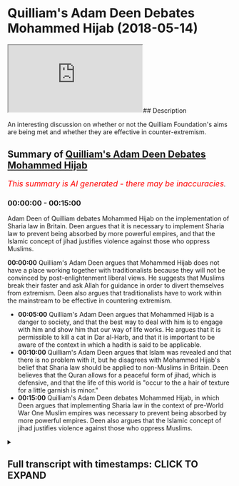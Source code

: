 # Quilliam's Adam Deen Debates Mohammed Hijab (2018-05-14)

<iframe loading='lazy' src='https://www.youtube.com/embed/-Hi57tuW-OI'></iframe>## Description

An interesting discussion on whether or not the Quilliam Foundation's aims are being met and whether they are effective in counter-extremism.

## Summary of [Quilliam's Adam Deen Debates Mohammed Hijab](https://www.youtube.com/watch?v=-Hi57tuW-OI)


*<span style="color:red; font-size:125%">This summary is AI generated - there may be inaccuracies</span>. [](/)*

### <a onclick="modifyYTiframeseektime('0')">00:00:00</a> - <a onclick="modifyYTiframeseektime('900')">00:15:00</a>

Adam Deen of Quilliam debates Mohammed Hijab on the implementation of Sharia law in Britain. Deen argues that it is necessary to implement Sharia law to prevent being absorbed by more powerful empires, and that the Islamic concept of jihad justifies violence against those who oppress Muslims.

**<a onclick="modifyYTiframeseektime('0')">00:00:00</a>** Quilliam's Adam Deen argues that Mohammed Hijab does not have a place working together with traditionalists because they will not be convinced by post-enlightenment liberal views. He suggests that Muslims break their faster and ask Allah for guidance in order to divert themselves from extremism. Deen also argues that traditionalists have to work within the mainstream to be effective in countering extremism.
* **<a onclick="modifyYTiframeseektime('300')">00:05:00</a>** Quilliam's Adam Deen argues that Mohammed Hijab is a danger to society, and that the best way to deal with him is to engage with him and show him that our way of life works. He argues that it is permissible to kill a cat in Dar al-Harb, and that it is important to be aware of the context in which a hadith is said to be applicable.
* **<a onclick="modifyYTiframeseektime('600')">00:10:00</a>** Quilliam's Adam Deen argues that Islam was revealed and that there is no problem with it, but he disagrees with Mohammed Hijab's belief that Sharia law should be applied to non-Muslims in Britain. Deen believes that the Quran allows for a peaceful form of jihad, which is defensive, and that the life of this world is "occur to the a hair of texture for a little garnish is minor."
* **<a onclick="modifyYTiframeseektime('900')">00:15:00</a>** Quilliam's Adam Deen debates Mohammed Hijab, in which Deen argues that implementing Sharia law in the context of pre-World War One Muslim empires was necessary to prevent being absorbed by more powerful empires. Deen also argues that the Islamic concept of jihad justifies violence against those who oppress Muslims.

<details><summary><h2>Full transcript with timestamps: CLICK TO EXPAND</h2></summary>

<a onclick="modifyYTiframeseektime('0')">0:00:00</a> you're in my opinion in my humble  
<a onclick="modifyYTiframeseektime('2')">0:00:02</a> opinion yeah I've been I've seen a  
<a onclick="modifyYTiframeseektime('4')">0:00:04</a> couple of things and heard a couple of  
<a onclick="modifyYTiframeseektime('5')">0:00:05</a> things of imagine ours yeah I've seen  
<a onclick="modifyYTiframeseektime('7')">0:00:07</a> and heard it and I've seen what you have  
<a onclick="modifyYTiframeseektime('8')">0:00:08</a> to say and I heard what you have to say  
<a onclick="modifyYTiframeseektime('10')">0:00:10</a> in my humble opinion it makes no sense  
<a onclick="modifyYTiframeseektime('12')">0:00:12</a> for you to be working together  
<a onclick="modifyYTiframeseektime('15')">0:00:15</a> you're more you're more online or you're  
<a onclick="modifyYTiframeseektime('19')">0:00:19</a> more Center ground in the sense of  
<a onclick="modifyYTiframeseektime('21')">0:00:21</a> Islamic traditionalism in fact I  
<a onclick="modifyYTiframeseektime('23')">0:00:23</a> genuinely do believe that if you  
<a onclick="modifyYTiframeseektime('26')">0:00:26</a> actually voiced your opinion in a public  
<a onclick="modifyYTiframeseektime('28')">0:00:28</a> platform yeah maybe you maybe you  
<a onclick="modifyYTiframeseektime('30')">0:00:30</a> reprimand you say this is wrong okay in  
<a onclick="modifyYTiframeseektime('33')">0:00:33</a> that case you need to make very clear  
<a onclick="modifyYTiframeseektime('35')">0:00:35</a> because the fingers look my opinion on  
<a onclick="modifyYTiframeseektime('38')">0:00:38</a> Quilliam is that it doesn't it doesn't  
<a onclick="modifyYTiframeseektime('40')">0:00:40</a> help counter extremism this is working  
<a onclick="modifyYTiframeseektime('42')">0:00:42</a> the wrong strategies well I reckon let  
<a onclick="modifyYTiframeseektime('44')">0:00:44</a> me tell you something I reckon we do the  
<a onclick="modifyYTiframeseektime('46')">0:00:46</a> best counter extremist work and that's  
<a onclick="modifyYTiframeseektime('47')">0:00:47</a> know when I say we I'm not talking about  
<a onclick="modifyYTiframeseektime('49')">0:00:49</a> me I'm talking about people that are  
<a onclick="modifyYTiframeseektime('51')">0:00:51</a> traditionalists I'm not talking about me  
<a onclick="modifyYTiframeseektime('52')">0:00:52</a> well I'll tell you why I tell you why  
<a onclick="modifyYTiframeseektime('54')">0:00:54</a> but the problem is do traditional ideas  
<a onclick="modifyYTiframeseektime('56')">0:00:56</a> a lot of you believe it anyways we've  
<a onclick="modifyYTiframeseektime('59')">0:00:59</a> come to that conclusion I was going to  
<a onclick="modifyYTiframeseektime('60')">0:01:00</a> say she was this Adam listen yeah look  
<a onclick="modifyYTiframeseektime('63')">0:01:03</a> this is the way to deal with extremism  
<a onclick="modifyYTiframeseektime('67')">0:01:07</a> in my opinion you could take it policy  
<a onclick="modifyYTiframeseektime('69')">0:01:09</a> or recommendation throw it in the bin  
<a onclick="modifyYTiframeseektime('71')">0:01:11</a> use it do whatever you wanna do if  
<a onclick="modifyYTiframeseektime('73')">0:01:13</a> you're serious about it okay do not work  
<a onclick="modifyYTiframeseektime('76')">0:01:16</a> with people who are to the Muslim  
<a onclick="modifyYTiframeseektime('79')">0:01:19</a> community seen as not helping or not  
<a onclick="modifyYTiframeseektime('83')">0:01:23</a> helpful people like Majid know us  
<a onclick="modifyYTiframeseektime('84')">0:01:24</a> because he's not like you he's very much  
<a onclick="modifyYTiframeseektime('87')">0:01:27</a> against Islam in many aspects of Muslims  
<a onclick="modifyYTiframeseektime('89')">0:01:29</a> and in our opinion and our penis our  
<a onclick="modifyYTiframeseektime('91')">0:01:31</a> subjective opinion no problem that's  
<a onclick="modifyYTiframeseektime('93')">0:01:33</a> number one free yourself from Rosana  
<a onclick="modifyYTiframeseektime('94')">0:01:34</a> videos number two what you've got to do  
<a onclick="modifyYTiframeseektime('96')">0:01:36</a> is you've gotta work within the  
<a onclick="modifyYTiframeseektime('99')">0:01:39</a> framework Muslims that let me tell you  
<a onclick="modifyYTiframeseektime('100')">0:01:40</a> this candidly and clearly for you to  
<a onclick="modifyYTiframeseektime('102')">0:01:42</a> hear please if you're serious about  
<a onclick="modifyYTiframeseektime('104')">0:01:44</a> countering extremism listen to I'm  
<a onclick="modifyYTiframeseektime('106')">0:01:46</a> saying Muslims are have decided or are  
<a onclick="modifyYTiframeseektime('109')">0:01:49</a> about to decide to blow themselves up  
<a onclick="modifyYTiframeseektime('111')">0:01:51</a> yeah on a train or on a plane or an  
<a onclick="modifyYTiframeseektime('116')">0:01:56</a> automobile whoever may be those  
<a onclick="modifyYTiframeseektime('119')">0:01:59</a> individuals will not be convinced by the  
<a onclick="modifyYTiframeseektime('123')">0:02:03</a> rhetoric of post-enlightenment they will  
<a onclick="modifyYTiframeseektime('126')">0:02:06</a> not be  
<a onclick="modifyYTiframeseektime('127')">0:02:07</a> let me tell you why because they will  
<a onclick="modifyYTiframeseektime('131')">0:02:11</a> not be convinced by post-enlightenment  
<a onclick="modifyYTiframeseektime('134')">0:02:14</a> liberal istic the Democratic reasoning  
<a onclick="modifyYTiframeseektime('137')">0:02:17</a> they can only be convinced they can only  
<a onclick="modifyYTiframeseektime('141')">0:02:21</a> and will only be convinced those  
<a onclick="modifyYTiframeseektime('144')">0:02:24</a> individuals are discredited by the  
<a onclick="modifyYTiframeseektime('148')">0:02:28</a> Muslim community yes yes they're  
<a onclick="modifyYTiframeseektime('150')">0:02:30</a> discredited but opposed I'm not saying  
<a onclick="modifyYTiframeseektime('151')">0:02:31</a> that they have no knowledge I'm not  
<a onclick="modifyYTiframeseektime('153')">0:02:33</a> saying this but thank you within the  
<a onclick="modifyYTiframeseektime('154')">0:02:34</a> tradition no they don't really because  
<a onclick="modifyYTiframeseektime('156')">0:02:36</a> they're saying things which are let me  
<a onclick="modifyYTiframeseektime('157')">0:02:37</a> tell you what let me never say so how to  
<a onclick="modifyYTiframeseektime('158')">0:02:38</a> please do that no I do them say that you  
<a onclick="modifyYTiframeseektime('161')">0:02:41</a> can break your faster ask of time  
<a onclick="modifyYTiframeseektime('162')">0:02:42</a> according to yes yeah I'm sorry opinion  
<a onclick="modifyYTiframeseektime('166')">0:02:46</a> could be of the many others are the  
<a onclick="modifyYTiframeseektime('168')">0:02:48</a> opinions are very much isolated yeah but  
<a onclick="modifyYTiframeseektime('170')">0:02:50</a> it's very opinion no but it's not  
<a onclick="modifyYTiframeseektime('172')">0:02:52</a> mainstream second you have to work  
<a onclick="modifyYTiframeseektime('175')">0:02:55</a> within the mainstream news mainstream no  
<a onclick="modifyYTiframeseektime('179')">0:02:59</a> mainstream no no no there is a  
<a onclick="modifyYTiframeseektime('181')">0:03:01</a> mainstream traditional there's a  
<a onclick="modifyYTiframeseektime('182')">0:03:02</a> Scholastic for this university it's not  
<a onclick="modifyYTiframeseektime('186')">0:03:06</a> it's a one-person no it's not it's what  
<a onclick="modifyYTiframeseektime('189')">0:03:09</a> tell me where it says they don't do the  
<a onclick="modifyYTiframeseektime('191')">0:03:11</a> reflection like that it is a but were  
<a onclick="modifyYTiframeseektime('193')">0:03:13</a> supported by us no no I have not my  
<a onclick="modifyYTiframeseektime('196')">0:03:16</a> district 12 medium for me I know trust  
<a onclick="modifyYTiframeseektime('198')">0:03:18</a> me they don't have a legend like that  
<a onclick="modifyYTiframeseektime('199')">0:03:19</a> yeah they don't have a legend they have  
<a onclick="modifyYTiframeseektime('200')">0:03:20</a> to have some power we they have to work  
<a onclick="modifyYTiframeseektime('201')">0:03:21</a> these guys tomorrow and these guys who  
<a onclick="modifyYTiframeseektime('204')">0:03:24</a> are just credited in their own right  
<a onclick="modifyYTiframeseektime('205')">0:03:25</a> trust me who's the leader of us are now  
<a onclick="modifyYTiframeseektime('210')">0:03:30</a> is completely discredited in the Muslim  
<a onclick="modifyYTiframeseektime('212')">0:03:32</a> world you should know this yeah okay now  
<a onclick="modifyYTiframeseektime('214')">0:03:34</a> I'm not saying he doesn't have any  
<a onclick="modifyYTiframeseektime('215')">0:03:35</a> knowledge but it is no problem listen to  
<a onclick="modifyYTiframeseektime('218')">0:03:38</a> me what I'm saying to you candidly and  
<a onclick="modifyYTiframeseektime('221')">0:03:41</a> clearly yeah is that if you're serious  
<a onclick="modifyYTiframeseektime('223')">0:03:43</a> about seriously you want to stop people  
<a onclick="modifyYTiframeseektime('226')">0:03:46</a> blowing themselves up full stop yeah you  
<a onclick="modifyYTiframeseektime('228')">0:03:48</a> want to stop here killing and this and  
<a onclick="modifyYTiframeseektime('230')">0:03:50</a> that I want to do the same thing maybe  
<a onclick="modifyYTiframeseektime('231')">0:03:51</a> we have different reasons for the minute  
<a onclick="modifyYTiframeseektime('232')">0:03:52</a> maybe you mean imagine have different  
<a onclick="modifyYTiframeseektime('234')">0:03:54</a> reasons for doing it maybe me and the  
<a onclick="modifyYTiframeseektime('236')">0:03:56</a> government of Britain have the reason  
<a onclick="modifyYTiframeseektime('237')">0:03:57</a> for doing it  
<a onclick="modifyYTiframeseektime('238')">0:03:58</a> we have different reasons for doing it  
<a onclick="modifyYTiframeseektime('239')">0:03:59</a> we actually do have different I'm the  
<a onclick="modifyYTiframeseektime('241')">0:04:01</a> reason why I'm doing it is to protect my  
<a onclick="modifyYTiframeseektime('243')">0:04:03</a> own community I'll tell you straight  
<a onclick="modifyYTiframeseektime('244')">0:04:04</a> forward yeah because the first  
<a onclick="modifyYTiframeseektime('246')">0:04:06</a> corruption is a deviant ideology that  
<a onclick="modifyYTiframeseektime('248')">0:04:08</a> they're gonna be following which could  
<a onclick="modifyYTiframeseektime('249')">0:04:09</a> take them out of the slammer together my  
<a onclick="modifyYTiframeseektime('250')">0:04:10</a> opinion yeah that's the first corruption  
<a onclick="modifyYTiframeseektime('252')">0:04:12</a> I want to protect them from that before  
<a onclick="modifyYTiframeseektime('255')">0:04:15</a> anything else that's not war  
<a onclick="modifyYTiframeseektime('257')">0:04:17</a> so here what I'm saying is if you're  
<a onclick="modifyYTiframeseektime('259')">0:04:19</a> really serious about that you need to  
<a onclick="modifyYTiframeseektime('261')">0:04:21</a> join you need to free yourselves from  
<a onclick="modifyYTiframeseektime('264')">0:04:24</a> those individuals who are completely  
<a onclick="modifyYTiframeseektime('265')">0:04:25</a> discredited for in the Muslim community  
<a onclick="modifyYTiframeseektime('266')">0:04:26</a> and then you need to equip yourself with  
<a onclick="modifyYTiframeseektime('269')">0:04:29</a> the traditional knowledge that I'm sure  
<a onclick="modifyYTiframeseektime('270')">0:04:30</a> you have some basis on that and then you  
<a onclick="modifyYTiframeseektime('272')">0:04:32</a> have to join those traditionalists who  
<a onclick="modifyYTiframeseektime('275')">0:04:35</a> work within the tradition the mainstream  
<a onclick="modifyYTiframeseektime('277')">0:04:37</a> tradition well talk about a form of that  
<a onclick="modifyYTiframeseektime('279')">0:04:39</a> head etc in order to try and divert  
<a onclick="modifyYTiframeseektime('282')">0:04:42</a> those people away using that rhetoric  
<a onclick="modifyYTiframeseektime('284')">0:04:44</a> the post-enlightenment rhetoric works  
<a onclick="modifyYTiframeseektime('286')">0:04:46</a> with the British public  
<a onclick="modifyYTiframeseektime('288')">0:04:48</a> you know non-muslims really well I'm  
<a onclick="modifyYTiframeseektime('290')">0:04:50</a> telling you but it does not work with  
<a onclick="modifyYTiframeseektime('292')">0:04:52</a> someone who's about to kill some some  
<a onclick="modifyYTiframeseektime('294')">0:04:54</a> people during the sanest point someone  
<a onclick="modifyYTiframeseektime('297')">0:04:57</a> who's gonna blow themselves up if  
<a onclick="modifyYTiframeseektime('298')">0:04:58</a> someone says look it's not very  
<a onclick="modifyYTiframeseektime('299')">0:04:59</a> democratic what you're doing yeah  
<a onclick="modifyYTiframeseektime('300')">0:05:00</a> freedom of speech and exertion listen  
<a onclick="modifyYTiframeseektime('302')">0:05:02</a> man I'm proposing freedom of speech  
<a onclick="modifyYTiframeseektime('304')">0:05:04</a> exactly that's exactly right he's gonna  
<a onclick="modifyYTiframeseektime('306')">0:05:06</a> give him fuel and energy and yeah what  
<a onclick="modifyYTiframeseektime('309')">0:05:09</a> he needs is someone to come to him and  
<a onclick="modifyYTiframeseektime('311')">0:05:11</a> say listen okay let me trace ensuring I  
<a onclick="modifyYTiframeseektime('313')">0:05:13</a> know I'm not saying it's you I'm saying  
<a onclick="modifyYTiframeseektime('315')">0:05:15</a> that what he this guy needs what this  
<a onclick="modifyYTiframeseektime('317')">0:05:17</a> guy needs is that he's about to blow  
<a onclick="modifyYTiframeseektime('318')">0:05:18</a> himself up I'm not taking the credit for  
<a onclick="modifyYTiframeseektime('320')">0:05:20</a> myself Allah yeah a lot of people win  
<a onclick="modifyYTiframeseektime('322')">0:05:22</a> the dollars in a lot of the Messiah the  
<a onclick="modifyYTiframeseektime('327')">0:05:27</a> mâche particularly yeah those who are  
<a onclick="modifyYTiframeseektime('329')">0:05:29</a> very engrossed in the traditional works  
<a onclick="modifyYTiframeseektime('331')">0:05:31</a> yeah they are in my opinion the  
<a onclick="modifyYTiframeseektime('334')">0:05:34</a> frontline of the radical izing people in  
<a onclick="modifyYTiframeseektime('335')">0:05:35</a> that same way that we talked about when  
<a onclick="modifyYTiframeseektime('337')">0:05:37</a> we say D radical I think we're talking  
<a onclick="modifyYTiframeseektime('338')">0:05:38</a> about stopping them from blowing  
<a onclick="modifyYTiframeseektime('339')">0:05:39</a> themselves up you know why because they  
<a onclick="modifyYTiframeseektime('341')">0:05:41</a> bring those guys to the corner and they  
<a onclick="modifyYTiframeseektime('343')">0:05:43</a> say you know what you know what you're  
<a onclick="modifyYTiframeseektime('344')">0:05:44</a> doing here it goes against this Quranic  
<a onclick="modifyYTiframeseektime('346')">0:05:46</a> verse and that's gonna do yeah for the  
<a onclick="modifyYTiframeseektime('348')">0:05:48</a> concept  
<a onclick="modifyYTiframeseektime('351')">0:05:51</a> the harp looks what you say to a second  
<a onclick="modifyYTiframeseektime('356')">0:05:56</a> harm done Islam not harm the harp is  
<a onclick="modifyYTiframeseektime('363')">0:06:03</a> where wars happening yeah no problem  
<a onclick="modifyYTiframeseektime('365')">0:06:05</a> you someone comes to you and says I  
<a onclick="modifyYTiframeseektime('367')">0:06:07</a> believe our internal heart say no  
<a onclick="modifyYTiframeseektime('369')">0:06:09</a> problem so you say to Adam say Donnell  
<a onclick="modifyYTiframeseektime('371')">0:06:11</a> hug for those who believe in it means  
<a onclick="modifyYTiframeseektime('373')">0:06:13</a> the place of war say I agree no problem  
<a onclick="modifyYTiframeseektime('375')">0:06:15</a> we believe we're in that were happy yeah  
<a onclick="modifyYTiframeseektime('376')">0:06:16</a> no problem yeah how would you deal with  
<a onclick="modifyYTiframeseektime('378')">0:06:18</a> that individual I'm asking you  
<a onclick="modifyYTiframeseektime('380')">0:06:20</a> I mean I'm this is a bit of a training  
<a onclick="modifyYTiframeseektime('381')">0:06:21</a> now I'm not saying that you need it but  
<a onclick="modifyYTiframeseektime('382')">0:06:22</a> a bit of a training I'm saying I'm a  
<a onclick="modifyYTiframeseektime('384')">0:06:24</a> radical I'm coming to you nam say look  
<a onclick="modifyYTiframeseektime('385')">0:06:25</a> we're in dar al-harb  
<a onclick="modifyYTiframeseektime('387')">0:06:27</a> we're in the place of war how we're  
<a onclick="modifyYTiframeseektime('388')">0:06:28</a> going to how would you come to this I  
<a onclick="modifyYTiframeseektime('392')">0:06:32</a> someone come to you are you gonna say it  
<a onclick="modifyYTiframeseektime('394')">0:06:34</a> was very undemocratic is irrational he's  
<a onclick="modifyYTiframeseektime('396')">0:06:36</a> gonna say you know I don't care about  
<a onclick="modifyYTiframeseektime('397')">0:06:37</a> democracy and I've got my own  
<a onclick="modifyYTiframeseektime('398')">0:06:38</a> rationality I'm gonna kill the guy  
<a onclick="modifyYTiframeseektime('401')">0:06:41</a> how would you do with it would instruct  
<a onclick="modifyYTiframeseektime('404')">0:06:44</a> identification okay he sees he's going  
<a onclick="modifyYTiframeseektime('410')">0:06:50</a> to say look we've got Adam Dean versus  
<a onclick="modifyYTiframeseektime('412')">0:06:52</a> in mocha Dhamma I'm gonna take no Kodama  
<a onclick="modifyYTiframeseektime('414')">0:06:54</a> because Adam Dean is not trained  
<a onclick="modifyYTiframeseektime('415')">0:06:55</a> Islamically it doesn't have the Arabic  
<a onclick="modifyYTiframeseektime('417')">0:06:57</a> language etc ethnic Adama is that a  
<a onclick="modifyYTiframeseektime('419')">0:06:59</a> mountain I'm going to take him over the  
<a onclick="modifyYTiframeseektime('420')">0:07:00</a> new because he knows more about them  
<a onclick="modifyYTiframeseektime('422')">0:07:02</a> than you . case closed do you know how  
<a onclick="modifyYTiframeseektime('424')">0:07:04</a> to do with it someone comes to you says  
<a onclick="modifyYTiframeseektime('426')">0:07:06</a> Darryl harp I believe I'm in Dar harpeia  
<a onclick="modifyYTiframeseektime('428')">0:07:08</a> say ok no problem let's take for the  
<a onclick="modifyYTiframeseektime('430')">0:07:10</a> sake of argument $1 have we're a place  
<a onclick="modifyYTiframeseektime('431')">0:07:11</a> of war you know he says to them first  
<a onclick="modifyYTiframeseektime('433')">0:07:13</a> question  
<a onclick="modifyYTiframeseektime('435')">0:07:15</a> is it okay to kill a cat in Darla harp  
<a onclick="modifyYTiframeseektime('438')">0:07:18</a> first question this is a training now  
<a onclick="modifyYTiframeseektime('441')">0:07:21</a> hope the quillion  
<a onclick="modifyYTiframeseektime('442')">0:07:22</a> who guys there they're listening you  
<a onclick="modifyYTiframeseektime('444')">0:07:24</a> said - is it okay to kill a cat in  
<a onclick="modifyYTiframeseektime('446')">0:07:26</a> Darryl hunt it's okay  
<a onclick="modifyYTiframeseektime('448')">0:07:28</a> what is he gonna say he's gonna say no  
<a onclick="modifyYTiframeseektime('452')">0:07:32</a> it's not okay if he knows anything you  
<a onclick="modifyYTiframeseektime('453')">0:07:33</a> say no i don't know actually i don't  
<a onclick="modifyYTiframeseektime('455')">0:07:35</a> know i say what the hadith of the woman  
<a onclick="modifyYTiframeseektime('457')">0:07:37</a> that killed at the torture the catch to  
<a onclick="modifyYTiframeseektime('458')">0:07:38</a> go to hell yeah okay fine  
<a onclick="modifyYTiframeseektime('460')">0:07:40</a> it's killing a cat Haram yes is it Haram  
<a onclick="modifyYTiframeseektime('464')">0:07:44</a> in Donnell harm and Donnell Islam yes  
<a onclick="modifyYTiframeseektime('467')">0:07:47</a> how do we know is how I'm in both places  
<a onclick="modifyYTiframeseektime('469')">0:07:49</a> because there's no reason for us to  
<a onclick="modifyYTiframeseektime('471')">0:07:51</a> believe that this general rule is not  
<a onclick="modifyYTiframeseektime('474')">0:07:54</a> applicable at dar al-harb be fine  
<a onclick="modifyYTiframeseektime('477')">0:07:57</a> let's take you to the next step is it  
<a onclick="modifyYTiframeseektime('479')">0:07:59</a> Haram to kill a child a baby in Donnell  
<a onclick="modifyYTiframeseektime('481')">0:08:01</a> harm of course why because you know it's  
<a onclick="modifyYTiframeseektime('484')">0:08:04</a> Haram to kill and a burrito member hala  
<a onclick="modifyYTiframeseektime('486')">0:08:06</a> hala who call it the Prophet told us  
<a onclick="modifyYTiframeseektime('488')">0:08:08</a> straightforwardly that McKenna Ali her  
<a onclick="modifyYTiframeseektime('491')">0:08:11</a> and took Kyle when the woman was killed  
<a onclick="modifyYTiframeseektime('492')">0:08:12</a> in the battlefield he said it wasn't for  
<a onclick="modifyYTiframeseektime('494')">0:08:14</a> her to be killed fine so he huh yes  
<a onclick="modifyYTiframeseektime('497')">0:08:17</a> What did he say say fine so killing  
<a onclick="modifyYTiframeseektime('503')">0:08:23</a> civilians whether it be in double its  
<a onclick="modifyYTiframeseektime('505')">0:08:25</a> level then he's going to say okay well  
<a onclick="modifyYTiframeseektime('507')">0:08:27</a> you know you make a point this hadith  
<a onclick="modifyYTiframeseektime('509')">0:08:29</a> Makenna Makenna and yeah when they  
<a onclick="modifyYTiframeseektime('514')">0:08:34</a> killed children accidentally and they  
<a onclick="modifyYTiframeseektime('517')">0:08:37</a> said don't worry there they all said  
<a onclick="modifyYTiframeseektime('525')">0:08:45</a> excellent put in context and what is it  
<a onclick="modifyYTiframeseektime('531')">0:08:51</a> Saudis all these oh no it doesn't  
<a onclick="modifyYTiframeseektime('539')">0:08:59</a> because one lie it works because he will  
<a onclick="modifyYTiframeseektime('542')">0:09:02</a> I can give you the testimonials brother  
<a onclick="modifyYTiframeseektime('544')">0:09:04</a> you know we might do we might get you  
<a onclick="modifyYTiframeseektime('546')">0:09:06</a> alive because I the beginning of this  
<a onclick="modifyYTiframeseektime('548')">0:09:08</a> discussion I said you look what measure  
<a onclick="modifyYTiframeseektime('550')">0:09:10</a> what way of measuring yeah your success  
<a onclick="modifyYTiframeseektime('553')">0:09:13</a> in terms of counter extremism as Lackey  
<a onclick="modifyYTiframeseektime('555')">0:09:15</a> cooler yeah and you said really we have  
<a onclick="modifyYTiframeseektime('557')">0:09:17</a> some things here and there we know it's  
<a onclick="modifyYTiframeseektime('558')">0:09:18</a> trivial or whatever I'm saying should we  
<a onclick="modifyYTiframeseektime('560')">0:09:20</a> have a neutral exactly but on the ground  
<a onclick="modifyYTiframeseektime('563')">0:09:23</a> people that are actually in prison yes  
<a onclick="modifyYTiframeseektime('565')">0:09:25</a> that we engage with I'm telling you our  
<a onclick="modifyYTiframeseektime('568')">0:09:28</a> way actually today they disavow their  
<a onclick="modifyYTiframeseektime('571')">0:09:31</a> extreme no problems while they're like  
<a onclick="modifyYTiframeseektime('572')">0:09:32</a> that consider we've got people that  
<a onclick="modifyYTiframeseektime('574')">0:09:34</a> we've actually gone live like well like  
<a onclick="modifyYTiframeseektime('577')">0:09:37</a> well like well like well like our way  
<a onclick="modifyYTiframeseektime('582')">0:09:42</a> works Doodle white because do you know  
<a onclick="modifyYTiframeseektime('585')">0:09:45</a> why are we that's nice saying al Qaeda  
<a onclick="modifyYTiframeseektime('588')">0:09:48</a> takes people away from Isis  
<a onclick="modifyYTiframeseektime('591')">0:09:51</a> yeah and they join outside and they say  
<a onclick="modifyYTiframeseektime('593')">0:09:53</a> well lucky it works no no well it  
<a onclick="modifyYTiframeseektime('597')">0:09:57</a> depends you're taking them away from  
<a onclick="modifyYTiframeseektime('599')">0:09:59</a> being jihadist yeah it's God's what's  
<a onclick="modifyYTiframeseektime('603')">0:10:03</a> wrong yeah but good is just as well no  
<a onclick="modifyYTiframeseektime('606')">0:10:06</a> problem it's an idea no sir  
<a onclick="modifyYTiframeseektime('609')">0:10:09</a> Islam was revealed there was a  
<a onclick="modifyYTiframeseektime('610')">0:10:10</a> historical come no problem but he's  
<a onclick="modifyYTiframeseektime('612')">0:10:12</a> saying the hand stupid to listen to  
<a onclick="modifyYTiframeseektime('615')">0:10:15</a> who's the person who says I'm gonna cut  
<a onclick="modifyYTiframeseektime('617')">0:10:17</a> the handle I'm not saying that we should  
<a onclick="modifyYTiframeseektime('622')">0:10:22</a> cut the handle treat the thief that's  
<a onclick="modifyYTiframeseektime('623')">0:10:23</a> what I'm saying yeah already I will do  
<a onclick="modifyYTiframeseektime('628')">0:10:28</a> it anyway I'm saying you know what  
<a onclick="modifyYTiframeseektime('633')">0:10:33</a> affects the British public  
<a onclick="modifyYTiframeseektime('635')">0:10:35</a> Cyril hokum is what the Quran says what  
<a onclick="modifyYTiframeseektime('638')">0:10:38</a> the hadith says 1001 is implemented  
<a onclick="modifyYTiframeseektime('640')">0:10:40</a> let's talk what affects the British  
<a onclick="modifyYTiframeseektime('644')">0:10:44</a> public not Cyril hokum I can walk around  
<a onclick="modifyYTiframeseektime('646')">0:10:46</a> in my heart and my brain now listen to  
<a onclick="modifyYTiframeseektime('649')">0:10:49</a> me and believe in my heart in my brain  
<a onclick="modifyYTiframeseektime('651')">0:10:51</a> that actually if all the conditions are  
<a onclick="modifyYTiframeseektime('654')">0:10:54</a> met and this and that no preventers are  
<a onclick="modifyYTiframeseektime('655')">0:10:55</a> in place and we lived in a Muslim  
<a onclick="modifyYTiframeseektime('658')">0:10:58</a> country that you know the penis of love  
<a onclick="modifyYTiframeseektime('660')">0:11:00</a> car in the hand off is the most  
<a onclick="modifyYTiframeseektime('661')">0:11:01</a> beneficial one whoever does that my  
<a onclick="modifyYTiframeseektime('664')">0:11:04</a> belief will ever manifest itself in a  
<a onclick="modifyYTiframeseektime('666')">0:11:06</a> sociological environment it will never  
<a onclick="modifyYTiframeseektime('669')">0:11:09</a> ever mean please wait it will never  
<a onclick="modifyYTiframeseektime('673')">0:11:13</a> manifest itself for the social it has no  
<a onclick="modifyYTiframeseektime('675')">0:11:15</a> implications on the British public  
<a onclick="modifyYTiframeseektime('677')">0:11:17</a> because I don't believe any of the  
<a onclick="modifyYTiframeseektime('679')">0:11:19</a> Sharia law is applicable to non-muslims  
<a onclick="modifyYTiframeseektime('681')">0:11:21</a> any of it and you're not praying not  
<a onclick="modifyYTiframeseektime('683')">0:11:23</a> fasting not hai jab none of it is  
<a onclick="modifyYTiframeseektime('685')">0:11:25</a> applicable to the British non-muslim  
<a onclick="modifyYTiframeseektime('687')">0:11:27</a> public stealing yes not apostasy all of  
<a onclick="modifyYTiframeseektime('690')">0:11:30</a> that is not applicable in Britain  
<a onclick="modifyYTiframeseektime('692')">0:11:32</a> so here Ceylon as a hokum I believe is  
<a onclick="modifyYTiframeseektime('696')">0:11:36</a> all true but 10 Zeeland implementation I  
<a onclick="modifyYTiframeseektime('700')">0:11:40</a> don't say it's applicable so me and you  
<a onclick="modifyYTiframeseektime('702')">0:11:42</a> have the same our position has the same  
<a onclick="modifyYTiframeseektime('705')">0:11:45</a> effect sociologically if I bring someone  
<a onclick="modifyYTiframeseektime('708')">0:11:48</a> out of blowing themselves up now blowing  
<a onclick="modifyYTiframeseektime('710')">0:11:50</a> someone up does have an effect on the  
<a onclick="modifyYTiframeseektime('712')">0:11:52</a> British public  
<a onclick="modifyYTiframeseektime('712')">0:11:52</a> now British public don't give a damn if  
<a onclick="modifyYTiframeseektime('714')">0:11:54</a> I if I think in my heart that you know  
<a onclick="modifyYTiframeseektime('716')">0:11:56</a> if I lived in an all the Muslim country  
<a onclick="modifyYTiframeseektime('718')">0:11:58</a> and this and that the hand comes off  
<a onclick="modifyYTiframeseektime('719')">0:11:59</a> they don't give a damn fighting back  
<a onclick="modifyYTiframeseektime('721')">0:12:01</a> it's not gonna affect their daily life  
<a onclick="modifyYTiframeseektime('722')">0:12:02</a> but what is gonna affect their daily  
<a onclick="modifyYTiframeseektime('724')">0:12:04</a> life if I blow myself up what they need  
<a onclick="modifyYTiframeseektime('726')">0:12:06</a> but the problem was they need at the  
<a onclick="modifyYTiframeseektime('728')">0:12:08</a> problem with the guy that you're talking  
<a onclick="modifyYTiframeseektime('730')">0:12:10</a> to you  
<a onclick="modifyYTiframeseektime('730')">0:12:10</a> right he's been inducted with these  
<a onclick="modifyYTiframeseektime('732')">0:12:12</a> ideas he would consider you in a  
<a onclick="modifyYTiframeseektime('734')">0:12:14</a> hypocrite because he would say you're  
<a onclick="modifyYTiframeseektime('736')">0:12:16</a> being selected with the hats why because  
<a onclick="modifyYTiframeseektime('752')">0:12:32</a> here you have to understand the  
<a onclick="modifyYTiframeseektime('754')">0:12:34</a> difference the Quran says were Malik ami  
<a onclick="modifyYTiframeseektime('757')">0:12:37</a> de la cultura in true circle to be loved  
<a onclick="modifyYTiframeseektime('760')">0:12:40</a> our humble haya to dunya Roman higher to  
<a onclick="modifyYTiframeseektime('764')">0:12:44</a> dunya fill affinity luckily what is it  
<a onclick="modifyYTiframeseektime('766')">0:12:46</a> true this one of the things that the  
<a onclick="modifyYTiframeseektime('768')">0:12:48</a> general is they say a lot of the time  
<a onclick="modifyYTiframeseektime('769')">0:12:49</a> one of the main verses that they use is  
<a onclick="modifyYTiframeseektime('771')">0:12:51</a> the Taliban through the Toba why don't  
<a onclick="modifyYTiframeseektime('774')">0:12:54</a> you go out and fight when I said when I  
<a onclick="modifyYTiframeseektime('777')">0:12:57</a> said to you fight in the way of Allah  
<a onclick="modifyYTiframeseektime('780')">0:13:00</a> why is it why is it a circle to allowed  
<a onclick="modifyYTiframeseektime('783')">0:13:03</a> that you come that you cling on to the  
<a onclick="modifyYTiframeseektime('785')">0:13:05</a> earth one of the tomb fill higher table  
<a onclick="modifyYTiframeseektime('787')">0:13:07</a> higher to dunya are you happy with this  
<a onclick="modifyYTiframeseektime('789')">0:13:09</a> world well hiya dunya Phil Ashkenazi  
<a onclick="modifyYTiframeseektime('791')">0:13:11</a> luckily why is the life of this world  
<a onclick="modifyYTiframeseektime('793')">0:13:13</a> occur to the a hair of texture for a  
<a onclick="modifyYTiframeseektime('795')">0:13:15</a> little garnish is minor now having said  
<a onclick="modifyYTiframeseektime('798')">0:13:18</a> that now the first thing I'll say is  
<a onclick="modifyYTiframeseektime('800')">0:13:20</a> them okay the Quran says melaku either  
<a onclick="modifyYTiframeseektime('804')">0:13:24</a> peel alaikum when it said to you  
<a onclick="modifyYTiframeseektime('808')">0:13:28</a> fight in the way of our who's speaking  
<a onclick="modifyYTiframeseektime('809')">0:13:29</a> no a la piel alaikum  
<a onclick="modifyYTiframeseektime('814')">0:13:34</a> all of the festoon of this verse 8 when  
<a onclick="modifyYTiframeseektime('816')">0:13:36</a> the Amir marks a demon makes a really  
<a onclick="modifyYTiframeseektime('819')">0:13:39</a> interesting book and I'm hearing the  
<a onclick="modifyYTiframeseektime('820')">0:13:40</a> leader mark sage what makes a really  
<a onclick="modifyYTiframeseektime('822')">0:13:42</a> interesting book could lead the last  
<a onclick="modifyYTiframeseektime('823')">0:13:43</a> jihad  
<a onclick="modifyYTiframeseektime('824')">0:13:44</a> one of the main books he even realize he  
<a onclick="modifyYTiframeseektime('828')">0:13:48</a> said not Muslim he realizes that  
<a onclick="modifyYTiframeseektime('829')">0:13:49</a> actually this whole physical jihad  
<a onclick="modifyYTiframeseektime('832')">0:13:52</a> what's required for it to be effective  
<a onclick="modifyYTiframeseektime('834')">0:13:54</a> or to actually work is a leader in the  
<a onclick="modifyYTiframeseektime('837')">0:13:57</a> country in these things just like any  
<a onclick="modifyYTiframeseektime('838')">0:13:58</a> country has its leaders and soldiers  
<a onclick="modifyYTiframeseektime('839')">0:13:59</a> whoever yeah same thing now that we have  
<a onclick="modifyYTiframeseektime('842')">0:14:02</a> a fragmented Ouma there is no jihad like  
<a onclick="modifyYTiframeseektime('845')">0:14:05</a> that except for the defensive one the  
<a onclick="modifyYTiframeseektime('847')">0:14:07</a> defensive wondering if someone comes and  
<a onclick="modifyYTiframeseektime('849')">0:14:09</a> kills you and tries to your town and  
<a onclick="modifyYTiframeseektime('851')">0:14:11</a> these things so you have to find  
<a onclick="modifyYTiframeseektime('852')">0:14:12</a> offensive jihad today we don't have a  
<a onclick="modifyYTiframeseektime('854')">0:14:14</a> first block in this world  
<a onclick="modifyYTiframeseektime('855')">0:14:15</a> toxiel and yes toxiel and if you had you  
<a onclick="modifyYTiframeseektime('859')">0:14:19</a> don't believe in no wait sorry yes to  
<a onclick="modifyYTiframeseektime('866')">0:14:26</a> implement the Sharia Ceylon but this is  
<a onclick="modifyYTiframeseektime('869')">0:14:29</a> what you have to differentiate don't see  
<a onclick="modifyYTiframeseektime('871')">0:14:31</a> that awesome  
<a onclick="modifyYTiframeseektime('871')">0:14:31</a> as an [ __ ] you have two kinds of  
<a onclick="modifyYTiframeseektime('873')">0:14:33</a> jihad Luke Adama says you have jihad  
<a onclick="modifyYTiframeseektime('875')">0:14:35</a> differ and you have the pull up the fire  
<a onclick="modifyYTiframeseektime('879')">0:14:39</a> is when you're defending yourself you  
<a onclick="modifyYTiframeseektime('881')">0:14:41</a> had a polyp is when you're pre-empting  
<a onclick="modifyYTiframeseektime('883')">0:14:43</a> jihad you're physically doing these  
<a onclick="modifyYTiframeseektime('884')">0:14:44</a> things yeah so if there was a Muslim  
<a onclick="modifyYTiframeseektime('888')">0:14:48</a> country they have two options jail  
<a onclick="modifyYTiframeseektime('890')">0:14:50</a> defies is fault you have to everybody  
<a onclick="modifyYTiframeseektime('893')">0:14:53</a> have to fight even the woman and I think  
<a onclick="modifyYTiframeseektime('894')">0:14:54</a> in a country they have to fight for to  
<a onclick="modifyYTiframeseektime('896')">0:14:56</a> defend themselves jazakallah now the  
<a onclick="modifyYTiframeseektime('898')">0:14:58</a> scholars talk about how that should be  
<a onclick="modifyYTiframeseektime('900')">0:15:00</a> implemented etc and usually it's  
<a onclick="modifyYTiframeseektime('901')">0:15:01</a> implemented in the context of empires  
<a onclick="modifyYTiframeseektime('903')">0:15:03</a> and really and truly I believe in my  
<a onclick="modifyYTiframeseektime('905')">0:15:05</a> opinion in ask ourselves controversial  
<a onclick="modifyYTiframeseektime('907')">0:15:07</a> but in the framework of the medieval  
<a onclick="modifyYTiframeseektime('909')">0:15:09</a> period it was to prevent  
<a onclick="modifyYTiframeseektime('910')">0:15:10</a> yeah being engulfed and absorbed into  
<a onclick="modifyYTiframeseektime('913')">0:15:13</a> other empires and to preempt that by  
<a onclick="modifyYTiframeseektime('915')">0:15:15</a> absorbing other umpires into its own  
<a onclick="modifyYTiframeseektime('917')">0:15:17</a> empire that's what we had in place these  
<a onclick="modifyYTiframeseektime('919')">0:15:19</a> things are tethered qualified by lots of  
<a onclick="modifyYTiframeseektime('923')">0:15:23</a> other laws for example the doctor and  
<a onclick="modifyYTiframeseektime('926')">0:15:26</a> the me sack that some Muslim countries  
<a onclick="modifyYTiframeseektime('928')">0:15:28</a> can have with other Muslim countries you  
<a onclick="modifyYTiframeseektime('930')">0:15:30</a> could argue the UN you could argue the  
<a onclick="modifyYTiframeseektime('932')">0:15:32</a> UN because the person you have to  
<a onclick="modifyYTiframeseektime('934')">0:15:34</a> understand something I'm sure your  
<a onclick="modifyYTiframeseektime('935')">0:15:35</a> cover-ups understanding the the  
<a onclick="modifyYTiframeseektime('937')">0:15:37</a> pre-world War one  
<a onclick="modifyYTiframeseektime('939')">0:15:39</a> it's completely different to the  
<a onclick="modifyYTiframeseektime('940')">0:15:40</a> post-world War One world completely  
<a onclick="modifyYTiframeseektime('943')">0:15:43</a> different and what lie it's like two O's  
<a onclick="modifyYTiframeseektime('945')">0:15:45</a> three World War one before 1914 everyone  
<a onclick="modifyYTiframeseektime('950')">0:15:50</a> was on expansion all the empires you had  
<a onclick="modifyYTiframeseektime('954')">0:15:54</a> the austro-hungarian Empire you had the  
<a onclick="modifyYTiframeseektime('955')">0:15:55</a> German Empire you had the Prussian  
<a onclick="modifyYTiframeseektime('957')">0:15:57</a> Empire you had the Russian Empire  
<a onclick="modifyYTiframeseektime('959')">0:15:59</a> Ottoman Empire all of these empires were  
<a onclick="modifyYTiframeseektime('962')">0:16:02</a> unashamedly expansionist and imperialist  
<a onclick="modifyYTiframeseektime('965')">0:16:05</a> and it was the menu of the day to be  
<a onclick="modifyYTiframeseektime('967')">0:16:07</a> imperialist in that context Islam says  
<a onclick="modifyYTiframeseektime('970')">0:16:10</a> expand because if you don't expand  
<a onclick="modifyYTiframeseektime('972')">0:16:12</a> you're gonna be expanded upon or whoa  
<a onclick="modifyYTiframeseektime('975')">0:16:15</a> and this is the second option you have  
<a onclick="modifyYTiframeseektime('977')">0:16:17</a> you have none I'm talking about I'm  
<a onclick="modifyYTiframeseektime('979')">0:16:19</a> talking about the proactive oh so you  
<a onclick="modifyYTiframeseektime('982')">0:16:22</a> have you have you can expand or two you  
<a onclick="modifyYTiframeseektime('985')">0:16:25</a> can decide to make agreements with those  
<a onclick="modifyYTiframeseektime('987')">0:16:27</a> other empires such that you both don't  
<a onclick="modifyYTiframeseektime('990')">0:16:30</a> expand both of those things are those  
<a onclick="modifyYTiframeseektime('992')">0:16:32</a> things are reasonable recourses in that  
<a onclick="modifyYTiframeseektime('994')">0:16:34</a> environment yes  
<a onclick="modifyYTiframeseektime('995')">0:16:35</a> post-world War one sorry - it's okay  
<a onclick="modifyYTiframeseektime('999')">0:16:39</a> post-world War post-world War two  
<a onclick="modifyYTiframeseektime('1002')">0:16:42</a> you had the League of Nations which  
<a onclick="modifyYTiframeseektime('1003')">0:16:43</a> fails then you have the UN the UN is an  
<a onclick="modifyYTiframeseektime('1005')">0:16:45</a> American thing yeah it's really is  
<a onclick="modifyYTiframeseektime('1007')">0:16:47</a> dominated by America but I'm not talking  
<a onclick="modifyYTiframeseektime('1009')">0:16:49</a> about you and now but the idea of  
<a onclick="modifyYTiframeseektime('1010')">0:16:50</a> countries coming together deciding not  
<a onclick="modifyYTiframeseektime('1012')">0:16:52</a> to expand is supported by the Islamic  
<a onclick="modifyYTiframeseektime('1015')">0:16:55</a> texts so the key point that I was trying  
<a onclick="modifyYTiframeseektime('1017')">0:16:57</a> to make myself you don't fight so here  
<a onclick="modifyYTiframeseektime('1019')">0:16:59</a> what I believe wait wait wait we are  
<a onclick="modifyYTiframeseektime('1020')">0:17:00</a> forcing fight because of their disbelief  
<a onclick="modifyYTiframeseektime('1022')">0:17:02</a> yes of course not yes because the Koran  
<a onclick="modifyYTiframeseektime('1025')">0:17:05</a> says very clearly in chapter 22 of the  
<a onclick="modifyYTiframeseektime('1027')">0:17:07</a> Quran it says it says very very clearly  
<a onclick="modifyYTiframeseektime('1032')">0:17:12</a> it says chapter 22 verse 69 yeah it says  
<a onclick="modifyYTiframeseektime('1042')">0:17:22</a> it says that it's written upon ya those  
<a onclick="modifyYTiframeseektime('1048')">0:17:28</a> Muslims to fight beyond the home volume  
<a onclick="modifyYTiframeseektime('1051')">0:17:31</a> or because they have been oppressed yeah  
<a onclick="modifyYTiframeseektime('1053')">0:17:33</a> so the oppression is the reason island  
<a onclick="modifyYTiframeseektime('1055')">0:17:35</a> so here the point is this jihad has  
<a onclick="modifyYTiframeseektime('1058')">0:17:38</a> always got is couched in that language  
<a onclick="modifyYTiframeseektime('1059')">0:17:39</a> is a language of justification now what  
<a onclick="modifyYTiframeseektime('1063')">0:17:43</a> I say in a nutshell bro  
<a onclick="modifyYTiframeseektime('1064')">0:17:44</a> what we're doing I personally believe  
<a onclick="modifyYTiframeseektime('1066')">0:17:46</a> just watching closely more than what  
<a onclick="modifyYTiframeseektime('1069')">0:17:49</a> you're doing  
<a onclick="modifyYTiframeseektime('1080')">0:18:00</a> Majid I completely associate from the  
<a onclick="modifyYTiframeseektime('1083')">0:18:03</a> sky to be honest I believe this guy  
<a onclick="modifyYTiframeseektime('1085')">0:18:05</a> matches now was okay I genuine the  
<a onclick="modifyYTiframeseektime('1089')">0:18:09</a> Muslims we have to understand this now  
<a onclick="modifyYTiframeseektime('1091')">0:18:11</a> it's not productive having someone who's  
<a onclick="modifyYTiframeseektime('1093')">0:18:13</a> so hated in the Muslim community seen as  
<a onclick="modifyYTiframeseektime('1095')">0:18:15</a> a sellout that's familiar excommunicated  
<a onclick="modifyYTiframeseektime('1097')">0:18:17</a> by the majority of people he's not going  
<a onclick="modifyYTiframeseektime('1099')">0:18:19</a> to do any good in counterterrorism it's  
<a onclick="modifyYTiframeseektime('1102')">0:18:22</a> only for the Muslims our tradition is  
<a onclick="modifyYTiframeseektime('1103')">0:18:23</a> that delve into revelation we're going  
<a onclick="modifyYTiframeseektime('1105')">0:18:25</a> to do the best in this regard we should  
<a onclick="modifyYTiframeseektime('1107')">0:18:27</a> learn from each other from a perspective  
<a onclick="modifyYTiframeseektime('1109')">0:18:29</a> yeah  
</details>